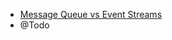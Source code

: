 - [Message Queue vs Event Streams](geeksforgeeks.org/message-queues-vs-event-streams-in-system-design/)
- @Todo
